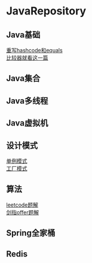 # JavaRepository
## Java基础
[重写hashcode和equals](https://github.com/vvshuai/JavarRpository/blob/master/基础/hashcode.java)<br>
[比较器就看这一篇](https://blog.csdn.net/weixin_40948587/article/details/106065153)
## Java集合
## Java多线程
## Java虚拟机
## 设计模式
[单例模式](https://github.com/vvshuai/JavarRpository/blob/master/%E8%AE%BE%E8%AE%A1%E6%A8%A1%E5%BC%8F/%E5%8D%95%E4%BE%8B%E6%A8%A1%E5%BC%8F.md)
<br>
[工厂模式](https://github.com/vvshuai/JavarRpository/blob/master/%E8%AE%BE%E8%AE%A1%E6%A8%A1%E5%BC%8F/%E5%B7%A5%E5%8E%82%E6%A8%A1%E5%BC%8F.md)
## 算法
[leetcode题解](https://github.com/vvshuai/JavaRepository/blob/master/leetcode/leetcode.md)
<br>
[剑指offer题解](https://github.com/vvshuai/JavaRepository/blob/master/leetcode/%E5%89%91%E6%8C%87offer/%E5%89%91%E6%8C%87offer.md)
## Spring全家桶
## Redis
